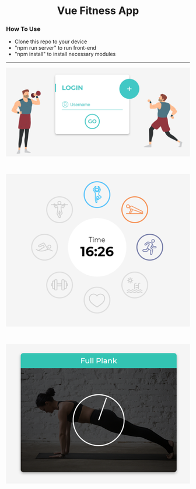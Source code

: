 <h1 align="center">Vue Fitness App</h1>

### How To Use

- Clone this repo to your device
- "npm run server" to run front-end
- "npm install" to install necessary modules

<hr>

![Layout](screenshots/kaboo1.png)

<br>

![Layout](screenshots/kaboo2.png)

<br>

![Layout](screenshots/kaboo3.png)
